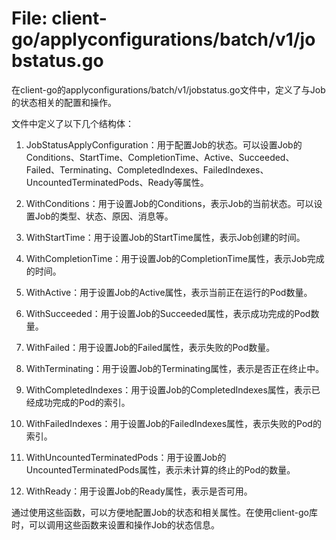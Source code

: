 # File: client-go/applyconfigurations/batch/v1/jobstatus.go

在client-go的applyconfigurations/batch/v1/jobstatus.go文件中，定义了与Job的状态相关的配置和操作。

文件中定义了以下几个结构体：

1. JobStatusApplyConfiguration：用于配置Job的状态。可以设置Job的Conditions、StartTime、CompletionTime、Active、Succeeded、Failed、Terminating、CompletedIndexes、FailedIndexes、UncountedTerminatedPods、Ready等属性。

2. WithConditions：用于设置Job的Conditions，表示Job的当前状态。可以设置Job的类型、状态、原因、消息等。

3. WithStartTime：用于设置Job的StartTime属性，表示Job创建的时间。

4. WithCompletionTime：用于设置Job的CompletionTime属性，表示Job完成的时间。

5. WithActive：用于设置Job的Active属性，表示当前正在运行的Pod数量。

6. WithSucceeded：用于设置Job的Succeeded属性，表示成功完成的Pod数量。

7. WithFailed：用于设置Job的Failed属性，表示失败的Pod数量。

8. WithTerminating：用于设置Job的Terminating属性，表示是否正在终止中。

9. WithCompletedIndexes：用于设置Job的CompletedIndexes属性，表示已经成功完成的Pod的索引。

10. WithFailedIndexes：用于设置Job的FailedIndexes属性，表示失败的Pod的索引。

11. WithUncountedTerminatedPods：用于设置Job的UncountedTerminatedPods属性，表示未计算的终止的Pod的数量。

12. WithReady：用于设置Job的Ready属性，表示是否可用。

通过使用这些函数，可以方便地配置Job的状态和相关属性。在使用client-go库时，可以调用这些函数来设置和操作Job的状态信息。

